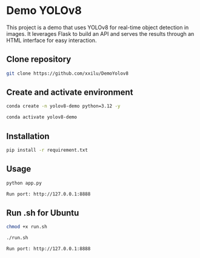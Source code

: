 # Demo YOLOv8

This project is a demo that uses YOLOv8 for real-time object detection in images. It leverages Flask to build an API and serves the results through an HTML interface for easy interaction.
## Clone repository
```bash
git clone https://github.com/xxilu/DemoYolov8
```

## Create and activate environment
```bash
conda create -n yolov8-demo python=3.12 -y

conda activate yolov8-demo
```
## Installation

```bash
pip install -r requirement.txt
```

## Usage
```bash
python app.py

Run port: http://127.0.0.1:8888
```
## Run .sh for Ubuntu
```bash
chmod +x run.sh

./run.sh

Run port: http://127.0.0.1:8888
```
